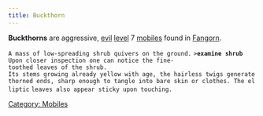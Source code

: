 ```yaml
---
title: Buckthorn
---
```


**Buckthorns** are aggressive, [evil](evil "wikilink")
[level](level "wikilink") 7 [mobiles](mobile "wikilink") found in
[Fangorn](Fangorn "wikilink").

`A mass of low-spreading shrub quivers on the ground.`
`>`**`examine shrub`**
`Upon closer inspection one can notice the fine-toothed leaves of the shrub.`
`Its stems growing already yellow with age, the hairless twigs generate`
`thorned ends, sharp enough to tangle into bare skin or clothes. The elliptic`
`leaves also appear sticky upon touching.`

[Category: Mobiles](Category:_Mobiles "wikilink")
